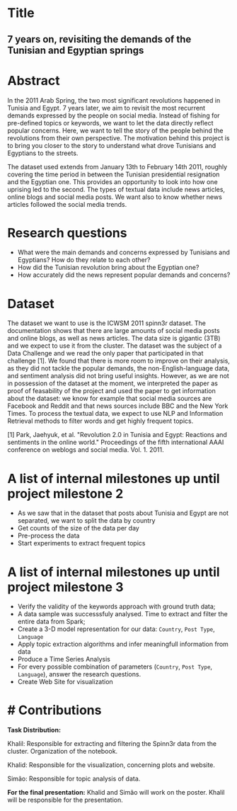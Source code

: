 # Title
 
## 7 years on, revisiting the demands of the Tunisian and Egyptian springs 
 
# Abstract
In the 2011 Arab Spring, the two most significant revolutions happened in Tunisia and Egypt. 7 years later, we aim to revisit the most recurrent demands expressed by the people on social media. Instead of fishing for pre-defined topics or keywords, we want to let the data directly reflect popular concerns. Here, we want to tell the story of the people behind the revolutions from their own perspective. The motivation behind this project is to bring you closer to the story to understand what drove Tunisians and Egyptians to the streets.
 
The dataset used extends from January 13th to February 14th 2011, roughly covering the time period in between the Tunisian presidential resignation and the Egyptian one. This provides an opportunity to look into how one uprising led to the second. The types of textual data include news articles, online blogs and social media posts. We want also to know whether news articles followed the social media trends.
 
# Research questions
- What were the main demands and concerns expressed by Tunisians and Egyptians? How do they relate to each other?
- How did the Tunisian revolution bring about the Egyptian one?
- How accurately did the news represent popular demands and concerns?
 
# Dataset
The dataset we want to use is the ICWSM 2011 spinn3r dataset. The documentation shows that there are large amounts of social media posts and online blogs, as well as news articles. The data size is gigantic (3TB) and we expect to use it from the cluster. The dataset was the subject of a Data Challenge and we read the only paper that participated in that challenge [1]. We found that there is more room to improve on their analysis, as they did not tackle the popular demands, the non-English-language data, and sentiment analysis did not bring useful insights. However, as we are not in possession of the dataset at the moment, we interpreted the paper as proof of feasability of the project and used the paper to get information about the dataset: we know for example that social media sources are Facebook and Reddit and that news sources include BBC and the New York Times. To process the textual data, we expect to use NLP and Information Retrieval methods to filter words and get highly frequent topics.
 
[1] Park, Jaehyuk, et al. "Revolution 2.0 in Tunisia and Egypt: Reactions and sentiments in the online world." Proceedings of the fifth international AAAI conference on weblogs and social media. Vol. 1. 2011.
 
# A list of internal milestones up until project milestone 2
- As we saw that in the dataset that posts about Tunisia and Egypt are not separated, we want to split the data by country
- Get counts of the size of the data per day
- Pre-process the data
- Start experiments to extract frequent topics
 
# A list of internal milestones up until project milestone 3
- Verify the validity of the keywords approach with ground truth data;
- A data sample was successsfuly analysed. Time to extract and filter the entire data from Spark;
- Create a 3-D model representation for our data: `Country`,  `Post Type`, `Language`
- Apply topic extraction algorithms and infer meaningfull information from data
- Produce a Time Series Analysis
- For every possible combination of parameters (`Country`,  `Post Type`, `Language`), answer the research questions.
- Create Web Site for visualization
 
# # Contributions
**Task Distribution:**
 
Khalil: Responsible for extracting and filtering the Spinn3r data from the cluster. Organization of the notebook.
 
Khalid: Responsible for the visualization, concerning plots and website.
 
Simão: Responsible for topic analysis of data.
 
**For the final presentation:** Khalid and Simão will work on the poster. Khalil will be responsible for the presentation.
 